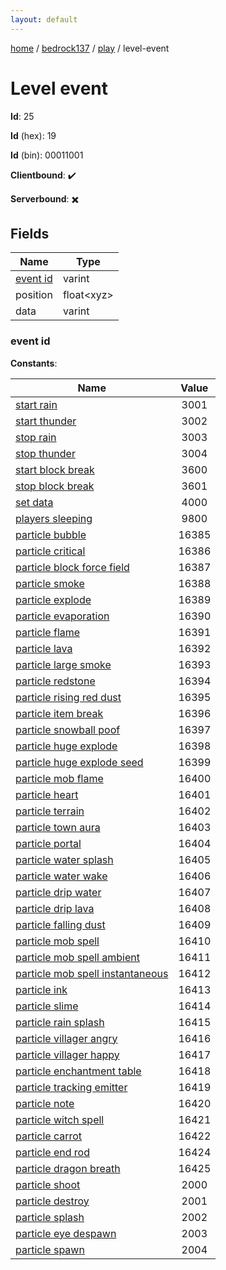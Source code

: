```yaml
---
layout: default
---
```


[home](/)  /  [bedrock137](/protocol/bedrock137)  /  [play](/protocol/bedrock137/play)  /  level-event

# Level event

**Id**: 25

**Id** (hex): 19

**Id** (bin): 00011001

**Clientbound**: ✔️

**Serverbound**: ✖️

## Fields

Name | Type
---|---
[event id](#event-id) | varint
position | float&lt;xyz&gt;
data | varint

### event id

**Constants**:

Name | Value
---|:---:
[start rain](event-id_start-rain) | 3001
[start thunder](event-id_start-thunder) | 3002
[stop rain](event-id_stop-rain) | 3003
[stop thunder](event-id_stop-thunder) | 3004
[start block break](event-id_start-block-break) | 3600
[stop block break](event-id_stop-block-break) | 3601
[set data](event-id_set-data) | 4000
[players sleeping](event-id_players-sleeping) | 9800
[particle bubble](event-id_particle-bubble) | 16385
[particle critical](event-id_particle-critical) | 16386
[particle block force field](event-id_particle-block-force-field) | 16387
[particle smoke](event-id_particle-smoke) | 16388
[particle explode](event-id_particle-explode) | 16389
[particle evaporation](event-id_particle-evaporation) | 16390
[particle flame](event-id_particle-flame) | 16391
[particle lava](event-id_particle-lava) | 16392
[particle large smoke](event-id_particle-large-smoke) | 16393
[particle redstone](event-id_particle-redstone) | 16394
[particle rising red dust](event-id_particle-rising-red-dust) | 16395
[particle item break](event-id_particle-item-break) | 16396
[particle snowball poof](event-id_particle-snowball-poof) | 16397
[particle huge explode](event-id_particle-huge-explode) | 16398
[particle huge explode seed](event-id_particle-huge-explode-seed) | 16399
[particle mob flame](event-id_particle-mob-flame) | 16400
[particle heart](event-id_particle-heart) | 16401
[particle terrain](event-id_particle-terrain) | 16402
[particle town aura](event-id_particle-town-aura) | 16403
[particle portal](event-id_particle-portal) | 16404
[particle water splash](event-id_particle-water-splash) | 16405
[particle water wake](event-id_particle-water-wake) | 16406
[particle drip water](event-id_particle-drip-water) | 16407
[particle drip lava](event-id_particle-drip-lava) | 16408
[particle falling dust](event-id_particle-falling-dust) | 16409
[particle mob spell](event-id_particle-mob-spell) | 16410
[particle mob spell ambient](event-id_particle-mob-spell-ambient) | 16411
[particle mob spell instantaneous](event-id_particle-mob-spell-instantaneous) | 16412
[particle ink](event-id_particle-ink) | 16413
[particle slime](event-id_particle-slime) | 16414
[particle rain splash](event-id_particle-rain-splash) | 16415
[particle villager angry](event-id_particle-villager-angry) | 16416
[particle villager happy](event-id_particle-villager-happy) | 16417
[particle enchantment table](event-id_particle-enchantment-table) | 16418
[particle tracking emitter](event-id_particle-tracking-emitter) | 16419
[particle note](event-id_particle-note) | 16420
[particle witch spell](event-id_particle-witch-spell) | 16421
[particle carrot](event-id_particle-carrot) | 16422
[particle end rod](event-id_particle-end-rod) | 16424
[particle dragon breath](event-id_particle-dragon-breath) | 16425
[particle shoot](event-id_particle-shoot) | 2000
[particle destroy](event-id_particle-destroy) | 2001
[particle splash](event-id_particle-splash) | 2002
[particle eye despawn](event-id_particle-eye-despawn) | 2003
[particle spawn](event-id_particle-spawn) | 2004
